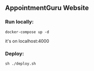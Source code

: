 ## AppointmentGuru Website

### Run locally:

```
docker-compose up -d
```

it's on localhost:4000

### Deploy:

```
sh ./deploy.sh
```
